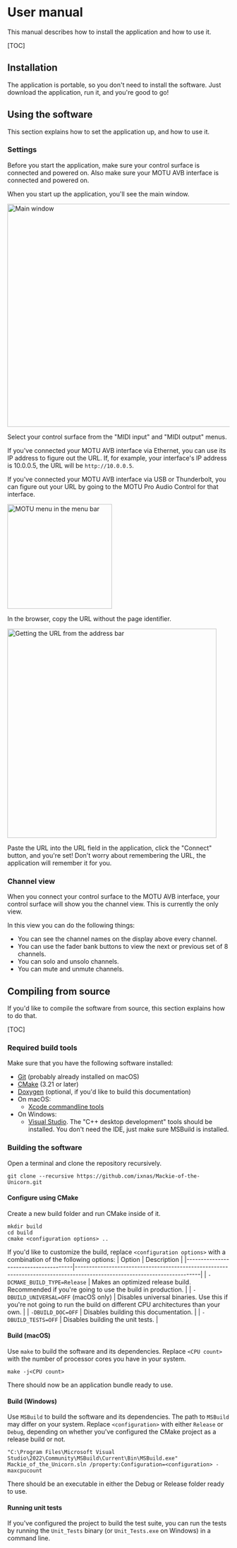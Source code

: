# User manual

This manual describes how to install the application and how to use it.

[TOC]

## Installation
The application is portable, so you don't need to install the software.
Just download the application, run it, and you're good to go!

## Using the software
This section explains how to set the application up, and how to use it.

### Settings
Before you start the application, make sure your control surface is connected and powered on.
Also make sure your MOTU AVB interface is connected and powered on.

When you start up the application, you'll see the main window.

<img alt="Main window" src="main-window.png" width="505">

Select your control surface from the "MIDI input" and "MIDI output" menus.

If you've connected your MOTU AVB interface via Ethernet, you can use its IP address to figure out the URL.
If, for example, your interface's IP address is 10.0.0.5, the URL will be `http://10.0.0.5`.

If you've connected your MOTU AVB interface via USB or Thunderbolt, you can figure out your URL by going to the MOTU Pro Audio Control for that interface.

<img alt="MOTU menu in the menu bar" src="motu-menu.png" width="237">

In the browser, copy the URL without the page identifier.

<img alt="Getting the URL from the address bar" src="motu-url-address-bar.png" width="474">

Paste the URL into the URL field in the application, click the "Connect" button, and you're set!
Don't worry about remembering the URL, the application will remember it for you.

### Channel view
When you connect your control surface to the MOTU AVB interface, your control surface will show you the channel view.
This is currently the only view.

In this view you can do the following things:

- You can see the channel names on the display above every channel.
- You can use the fader bank buttons to view the next or previous set of 8 channels.
- You can solo and unsolo channels.
- You can mute and unmute channels.
<!--- - You can use the faders to control the level. -->
<!--- - You can use the rotary encoders to control the panning. -->

## Compiling from source
If you'd like to compile the software from source, this section explains how to do that.

[TOC]

### Required build tools
Make sure that you have the following software installed:

- [Git](https://git-scm.com/downloads) (probably already installed on macOS)
- [CMake](https://cmake.org/download/) (3.21 or later)
- [Doxygen](https://www.doxygen.nl/download.html) (optional, if you'd like to build this documentation)
- On macOS:
    - [Xcode commandline tools](https://developer.apple.com/download/all/)
- On Windows:
    - [Visual Studio](https://visualstudio.microsoft.com/downloads/). The "C++ desktop development" tools should be installed. You don't need the IDE, just make sure MSBuild is installed.

### Building the software
Open a terminal and clone the repository recursively.
```shell
git clone --recursive https://github.com/ixnas/Mackie-of-the-Unicorn.git
```

#### Configure using CMake
Create a new build folder and run CMake inside of it.
```shell
mkdir build
cd build
cmake <configuration options> ..
```
If you'd like to customize the build, replace `<configuration options>` with a combination of the following options:
| Option                               | Description                                                                                                              |
|--------------------------------------|--------------------------------------------------------------------------------------------------------------------------|
| `-DCMAKE_BUILD_TYPE=Release`         | Makes an optimized release build. Recommended if you're going to use the build in production.                            |
| `-DBUILD_UNIVERSAL=OFF` (macOS only) | Disables universal binaries. Use this if you're not going to run the build on different CPU architectures than your own. |
| `-DBUILD_DOC=OFF`                    | Disables building this documentation.                                                                                    |
| `-DBUILD_TESTS=OFF`                  | Disables building the unit tests.                                                                                        |

#### Build (macOS)
Use `make` to build the software and its dependencies.
Replace `<CPU count>` with the number of processor cores you have in your system.
```shell
make -j<CPU count>
```

There should now be an application bundle ready to use.

#### Build (Windows)
Use `MSBuild` to build the software and its dependencies.
The path to `MSBuild` may differ on your system.
Replace `<configuration>` with either `Release` or `Debug`, depending on whether you've configured the CMake project as a release build or not.
```shell
"C:\Program Files\Microsoft Visual Studio\2022\Community\MSBuild\Current\Bin\MSBuild.exe" Mackie_of_the_Unicorn.sln /property:Configuration=<configuration> -maxcpucount
```

There should be an executable in either the Debug or Release folder ready to use.

#### Running unit tests
If you've configured the project to build the test suite, you can run the tests by running the `Unit_Tests` binary (or `Unit_Tests.exe` on Windows) in a command line.